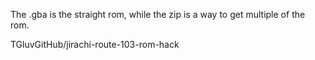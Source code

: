 The .gba is the straight rom, while the zip is a way to get multiple of the rom.

TGluvGitHub/jirachi-route-103-rom-hack
